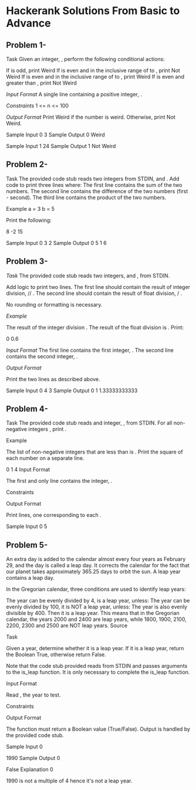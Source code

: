 # Hackerank Solutions From Basic to Advance

## Problem 1-
Task
Given an integer, , perform the following conditional actions:

If  is odd, print Weird
If  is even and in the inclusive range of  to , print Not Weird
If  is even and in the inclusive range of  to , print Weird
If  is even and greater than , print Not Weird

*Input Format*
A single line containing a positive integer, .

*Constraints*
1 <= n <= 100

*Output Format*
Print Weird if the number is weird. Otherwise, print Not Weird.

Sample Input 0
3
Sample Output 0
Weird

Sample Input 1
24
Sample Output 1
Not Weird

## Problem 2- 
Task
The provided code stub reads two integers from STDIN,  and . Add code to print three lines where:
The first line contains the sum of the two numbers.
The second line contains the difference of the two numbers (first - second).
The third line contains the product of the two numbers.

Example
a = 3
b = 5

Print the following:

8
-2
15

Sample Input 0
3
2
Sample Output 0
5
1
6

## Problem 3-
*Task*
The provided code stub reads two integers,  and , from STDIN.

Add logic to print two lines. The first line should contain the result of integer division,  // . The second line should contain the result of float division,  / .

No rounding or formatting is necessary.

*Example*


The result of the integer division .
The result of the float division is .
Print:

0
0.6

*Input Format*
The first line contains the first integer, .
The second line contains the second integer, .

*Output Format*

Print the two lines as described above.

Sample Input 0
4
3
Sample Output 0
1
1.33333333333

## Problem 4-
Task
The provided code stub reads and integer, , from STDIN. For all non-negative integers , print .

Example

The list of non-negative integers that are less than  is . Print the square of each number on a separate line.

0
1
4
Input Format

The first and only line contains the integer, .

Constraints


Output Format

Print  lines, one corresponding to each .

Sample Input 0
5

## Problem 5-

An extra day is added to the calendar almost every four years as February 29, and the day is called a leap day. It corrects the calendar for the fact that our planet takes approximately 365.25 days to orbit the sun. A leap year contains a leap day.

In the Gregorian calendar, three conditions are used to identify leap years:

The year can be evenly divided by 4, is a leap year, unless:
The year can be evenly divided by 100, it is NOT a leap year, unless:
The year is also evenly divisible by 400. Then it is a leap year.
This means that in the Gregorian calendar, the years 2000 and 2400 are leap years, while 1800, 1900, 2100, 2200, 2300 and 2500 are NOT leap years. Source

Task

Given a year, determine whether it is a leap year. If it is a leap year, return the Boolean True, otherwise return False.

Note that the code stub provided reads from STDIN and passes arguments to the is_leap function. It is only necessary to complete the is_leap function.

Input Format

Read , the year to test.

Constraints


Output Format

The function must return a Boolean value (True/False). Output is handled by the provided code stub.

Sample Input 0

1990
Sample Output 0

False
Explanation 0

1990 is not a multiple of 4 hence it's not a leap year.
